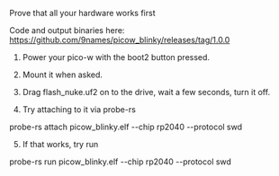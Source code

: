 Prove that all your hardware works first

Code and output binaries here:
https://github.com/9names/picow_blinky/releases/tag/1.0.0

1) Power your pico-w with the boot2 button pressed. 
2) Mount it when asked.
3) Drag flash_nuke.uf2 on to the drive, wait a few seconds, turn it off.

4) Try attaching to it via probe-rs

probe-rs attach picow_blinky.elf --chip rp2040 --protocol swd

5) If that works, try run

probe-rs run picow_blinky.elf --chip rp2040 --protocol swd